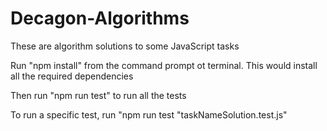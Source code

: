 # Decagon-Algorithms

These are algorithm solutions to some JavaScript tasks

Run "npm install" from the command prompt ot terminal. This would install all the required dependencies

Then run "npm run test" to run all the tests

To run a specific test, run "npm run test "taskNameSolution.test.js"

